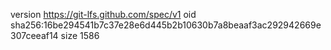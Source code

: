 version https://git-lfs.github.com/spec/v1
oid sha256:16be294541b7c37e28e6d445b2b10630b7a8beaaf3ac292942669e307ceeaf14
size 1586
